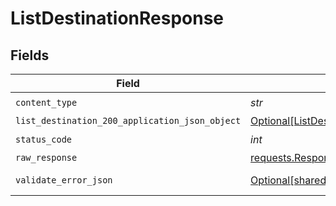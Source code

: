 # ListDestinationResponse


## Fields

| Field                                                                                                       | Type                                                                                                        | Required                                                                                                    | Description                                                                                                 |
| ----------------------------------------------------------------------------------------------------------- | ----------------------------------------------------------------------------------------------------------- | ----------------------------------------------------------------------------------------------------------- | ----------------------------------------------------------------------------------------------------------- |
| `content_type`                                                                                              | *str*                                                                                                       | :heavy_check_mark:                                                                                          | N/A                                                                                                         |
| `list_destination_200_application_json_object`                                                              | [Optional[ListDestination200ApplicationJSON]](../../models/operations/listdestination200applicationjson.md) | :heavy_minus_sign:                                                                                          | Ok                                                                                                          |
| `status_code`                                                                                               | *int*                                                                                                       | :heavy_check_mark:                                                                                          | N/A                                                                                                         |
| `raw_response`                                                                                              | [requests.Response](https://requests.readthedocs.io/en/latest/api/#requests.Response)                       | :heavy_minus_sign:                                                                                          | N/A                                                                                                         |
| `validate_error_json`                                                                                       | [Optional[shared.ValidateErrorJSON]](../../models/shared/validateerrorjson.md)                              | :heavy_minus_sign:                                                                                          | Validation Failed                                                                                           |